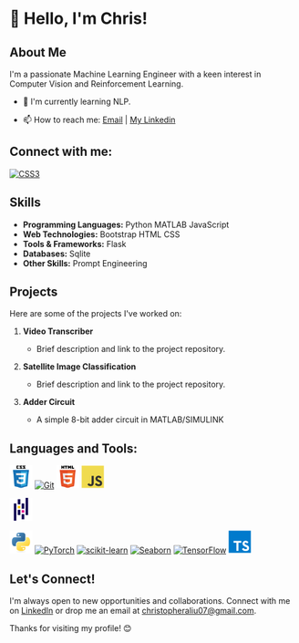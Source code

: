 <!--### Hi there 👋


**al-chris/al-chris** is a ✨ _special_ ✨ repository because its `README.md` (this file) appears on your GitHub profile.

Here are some ideas to get you started:

- 🔭 I’m currently working on ...
- 🌱 I’m currently learning ...
- 👯 I’m looking to collaborate on ...
- 🤔 I’m looking for help with ...
- 💬 Ask me about ...
- 📫 How to reach me: ...
- 😄 Pronouns: ...
- ⚡ Fun fact: ...
-->


# 👋 Hello, I'm Chris!

## About Me

I'm a passionate Machine Learning Engineer with a keen interest in Computer Vision and Reinforcement Learning.

- 🌱 I'm currently learning NLP.
<!-- - 💼 I work as a [Your Job Title] at [Your Company/Organization].
- 🔭 I'm currently working on [Current Project or Focus]. -->
- 📫 How to reach me: [Email](christopheraliu07@gmail.com) | [My Linkedin](https://linkedin/al/al-chris)

## Connect with me:

<!-- [![LinkedIn](https://raw.githubusercontent.com/rahuldkjain/github-profile-readme-generator/master/src/images/icons/Social/linked-in-alt.svg)](https://linkedin.com/in/al-chris) -->
[<img src="https://raw.githubusercontent.com/rahuldkjain/github-profile-readme-generator/master/src/images/icons/Social/linked-in-alt.svg" alt="CSS3" width="40" height="40"/>](https://linkedin.com/in/al-chris)

## Skills

- **Programming Languages:** Python  MATLAB  JavaScript
- **Web Technologies:** Bootstrap HTML CSS
- **Tools & Frameworks:** Flask
- **Databases:** Sqlite
- **Other Skills:** Prompt Engineering

## Projects

Here are some of the projects I've worked on:

1. **Video Transcriber**
   - Brief description and link to the project repository.

2. **Satellite Image Classification**
   - Brief description and link to the project repository.
3. **Adder Circuit**
   - A simple 8-bit adder circuit in MATLAB/SIMULINK

## Languages and Tools:

[<img src="https://raw.githubusercontent.com/devicons/devicon/master/icons/css3/css3-original-wordmark.svg" alt="CSS3" width="40" height="40"/>](https://www.w3schools.com/css/)
[<img src="https://www.vectorlogo.zone/logos/git-scm/git-scm-icon.svg" alt="Git" width="40" height="40"/>](https://git-scm.com/)
[<img src="https://raw.githubusercontent.com/devicons/devicon/master/icons/html5/html5-original-wordmark.svg" alt="HTML5" width="40" height="40"/>](https://www.w3.org/html/)
[<img src="https://raw.githubusercontent.com/devicons/devicon/master/icons/javascript/javascript-original.svg" alt="JavaScript" width="40" height="40"/>](https://developer.mozilla.org/en-US/docs/Web/JavaScript)
<!-- [<img src="https://raw.githubusercontent.com/devicons/devicon/master/icons/mongodb/mongodb-original-wordmark.svg" alt="MongoDB" width="40" height="40"/>](https://www.mongodb.com/)
[<img src="https://raw.githubusercontent.com/devicons/devicon/master/icons/nestjs/nestjs-plain.svg" alt="NestJS" width="40" height="40"/>](https://nestjs.com/)
[<img src="https://raw.githubusercontent.com/devicons/devicon/master/icons/nodejs/nodejs-original-wordmark.svg" alt="Node.js" width="40" height="40"/>](https://nodejs.org)
[<img src="https://www.vectorlogo.zone/logos/opencv/opencv-icon.svg" alt="OpenCV" width="40" height="40"/>](https://opencv.org/) -->
[<img src="https://raw.githubusercontent.com/devicons/devicon/2ae2a900d2f041da66e950e4d48052658d850630/icons/pandas/pandas-original.svg" alt="Pandas" width="40" height="40"/>](https://pandas.pydata.org/)
<!-- [<img src="https://raw.githubusercontent.com/devicons/devicon/master/icons/postgresql/postgresql-original-wordmark.svg" alt="PostgreSQL" width="40" height="40"/>](https://www.postgresql.org) -->
[<img src="https://raw.githubusercontent.com/devicons/devicon/master/icons/python/python-original.svg" alt="Python" width="40" height="40"/>](https://www.python.org)
[<img src="https://www.vectorlogo.zone/logos/pytorch/pytorch-icon.svg" alt="PyTorch" width="40" height="40"/>](https://pytorch.org/)
[<img src="https://upload.wikimedia.org/wikipedia/commons/0/05/Scikit_learn_logo_small.svg" alt="scikit-learn" width="40" height="40"/>](https://scikit-learn.org/)
[<img src="https://seaborn.pydata.org/_images/logo-mark-lightbg.svg" alt="Seaborn" width="40" height="40"/>](https://seaborn.pydata.org/)
[<img src="https://www.vectorlogo.zone/logos/tensorflow/tensorflow-icon.svg" alt="TensorFlow" width="40" height="40"/>](https://www.tensorflow.org)
[<img src="https://raw.githubusercontent.com/devicons/devicon/master/icons/typescript/typescript-original.svg" alt="TypeScript" width="40" height="40"/>](https://www.typescriptlang.org/)


<!--
## GitHub Stats

![Your GitHub Stats](https://github-readme-stats.vercel.app/api?username=YourUsername&show_icons=true&theme=radical)


## Recent Blog Posts

- [Blog Post 1 Title](Link to Blog Post 1)
- [Blog Post 2 Title](Link to Blog Post 2)
- [Blog Post 3 Title](Link to Blog Post 3)
-->

## Let's Connect!

I'm always open to new opportunities and collaborations. Connect with me on [LinkedIn](https://linkedin.com/in/al-chris) or drop me an email at [christopheraliu07@gmail.com](christopheraliu07@gmail.com).

Thanks for visiting my profile! 😊
